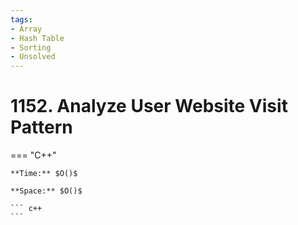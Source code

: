 ```yaml
---
tags:
- Array
- Hash Table
- Sorting
- Unsolved
---
```



# 1152. Analyze User Website Visit Pattern

=== "C++"

    **Time:** $O()$

    **Space:** $O()$

    ``` c++
    ```